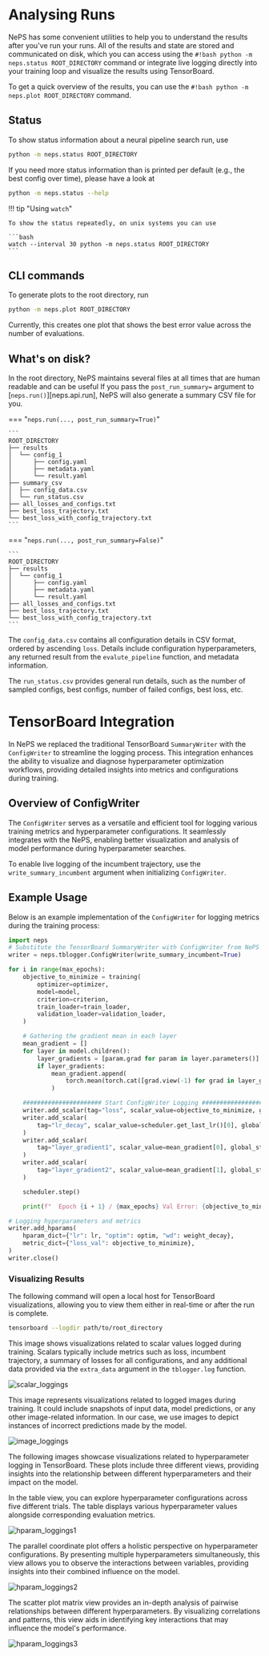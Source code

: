 # Analysing Runs
NePS has some convenient utilities to help you to understand the results after you've run your runs.
All of the results and state are stored and communicated on disk, which you can access using
the `#!bash python -m neps.status ROOT_DIRECTORY` command or integrate live logging directly into your training loop
and visualize the results using TensorBoard.

To get a quick overview of the results, you can use the `#!bash python -m neps.plot ROOT_DIRECTORY` command.

## Status

To show status information about a neural pipeline search run, use

```bash
python -m neps.status ROOT_DIRECTORY
```

If you need more status information than is printed per default (e.g., the best config over time), please have a look at

```bash
python -m neps.status --help
```

!!! tip "Using `watch`"

    To show the status repeatedly, on unix systems you can use

    ```bash
    watch --interval 30 python -m neps.status ROOT_DIRECTORY
    ```

## CLI commands

To generate plots to the root directory, run

```bash
python -m neps.plot ROOT_DIRECTORY
```

Currently, this creates one plot that shows the best error value across the number of evaluations.

## What's on disk?
In the root directory, NePS maintains several files at all times that are human readable and can be useful
If you pass the `post_run_summary=` argument to [`neps.run()`][neps.api.run],
NePS will also generate a summary CSV file for you.

=== "`neps.run(..., post_run_summary=True)`"

    ```
    ROOT_DIRECTORY
    ├── results
    │  └── config_1
    │      ├── config.yaml
    │      ├── metadata.yaml
    │      └── result.yaml
    ├── summary_csv
    │  ├── config_data.csv
    │  └── run_status.csv
    ├── all_losses_and_configs.txt
    ├── best_loss_trajectory.txt
    └── best_loss_with_config_trajectory.txt
    ```


=== "`neps.run(..., post_run_summary=False)`"

    ```
    ROOT_DIRECTORY
    ├── results
    │  └── config_1
    │      ├── config.yaml
    │      ├── metadata.yaml
    │      └── result.yaml
    ├── all_losses_and_configs.txt
    ├── best_loss_trajectory.txt
    └── best_loss_with_config_trajectory.txt
    ```


The `config_data.csv` contains all configuration details in CSV format, ordered by ascending `loss`.
Details include configuration hyperparameters, any returned result from the `evalute_pipeline` function, and metadata information.

The `run_status.csv` provides general run details, such as the number of sampled configs, best configs, number of failed configs, best loss, etc.

# TensorBoard Integration

In NePS we replaced the traditional TensorBoard `SummaryWriter` with the `ConfigWriter` to streamline the logging process. This integration enhances the ability to visualize and diagnose hyperparameter optimization workflows, providing detailed insights into metrics and configurations during training.

## Overview of ConfigWriter

The `ConfigWriter` serves as a versatile and efficient tool for logging various training metrics and hyperparameter configurations. It seamlessly integrates with the NePS, enabling better visualization and analysis of model performance during hyperparameter searches.

To enable live logging of the incumbent trajectory, use the `write_summary_incumbent` argument when initializing `ConfigWriter`.

## Example Usage

Below is an example implementation of the `ConfigWriter` for logging metrics during the training process:

```python
import neps
# Substitute the TensorBoard SummaryWriter with ConfigWriter from NePS
writer = neps.tblogger.ConfigWriter(write_summary_incumbent=True)

for i in range(max_epochs):
    objective_to_minimize = training(
        optimizer=optimizer,
        model=model,
        criterion=criterion,
        train_loader=train_loader,
        validation_loader=validation_loader,
    )

    # Gathering the gradient mean in each layer
    mean_gradient = []
    for layer in model.children():
        layer_gradients = [param.grad for param in layer.parameters()]
        if layer_gradients:
            mean_gradient.append(
                torch.mean(torch.cat([grad.view(-1) for grad in layer_gradients]))
            )

    ###################### Start ConfigWriter Logging ######################
    writer.add_scalar(tag="loss", scalar_value=objective_to_minimize, global_step=i)
    writer.add_scalar(
        tag="lr_decay", scalar_value=scheduler.get_last_lr()[0], global_step=i
    )
    writer.add_scalar(
        tag="layer_gradient1", scalar_value=mean_gradient[0], global_step=i
    )
    writer.add_scalar(
        tag="layer_gradient2", scalar_value=mean_gradient[1], global_step=i
    )

    scheduler.step()

    print(f"  Epoch {i + 1} / {max_epochs} Val Error: {objective_to_minimize} ")

# Logging hyperparameters and metrics
writer.add_hparams(
    hparam_dict={"lr": lr, "optim": optim, "wd": weight_decay},
    metric_dict={"loss_val": objective_to_minimize},
)
writer.close()
```

### Visualizing Results

The following command will open a local host for TensorBoard visualizations, allowing you to view them either in real-time or after the run is complete.

```bash
tensorboard --logdir path/to/root_directory
```

This image shows visualizations related to scalar values logged during training. Scalars typically include metrics such as loss, incumbent trajectory, a summary of losses for all configurations, and any additional data provided via the `extra_data` argument in the `tblogger.log` function.

![scalar_loggings](../doc_images/tensorboard/tblogger_scalar.jpg)

This image represents visualizations related to logged images during training.
It could include snapshots of input data, model predictions, or any other image-related information.
In our case, we use images to depict instances of incorrect predictions made by the model.

![image_loggings](../doc_images/tensorboard/tblogger_image.jpg)

The following images showcase visualizations related to hyperparameter logging in TensorBoard.
These plots include three different views, providing insights into the relationship between different hyperparameters and their impact on the model.

In the table view, you can explore hyperparameter configurations across five different trials.
The table displays various hyperparameter values alongside corresponding evaluation metrics.

![hparam_loggings1](../doc_images/tensorboard/tblogger_hparam1.jpg)

The parallel coordinate plot offers a holistic perspective on hyperparameter configurations.
By presenting multiple hyperparameters simultaneously, this view allows you to observe the interactions between variables, providing insights into their combined influence on the model.

![hparam_loggings2](../doc_images/tensorboard/tblogger_hparam2.jpg)

The scatter plot matrix view provides an in-depth analysis of pairwise relationships between different hyperparameters.
By visualizing correlations and patterns, this view aids in identifying key interactions that may influence the model's performance.

![hparam_loggings3](../doc_images/tensorboard/tblogger_hparam3.jpg)
